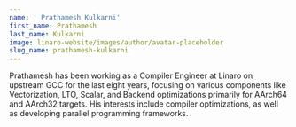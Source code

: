 ```yaml
---
name: ' Prathamesh Kulkarni'
first_name: Prathamesh
last_name: Kulkarni
image: linaro-website/images/author/avatar-placeholder
slug_name: prathamesh-kulkarni
---
```


Prathamesh has been working as a Compiler Engineer at Linaro on upstream GCC for the last eight years, focusing on various components like Vectorization, LTO, Scalar, and Backend optimizations primarily for AArch64 and AArch32 targets. His interests include compiler optimizations, as well as developing parallel programming frameworks.
